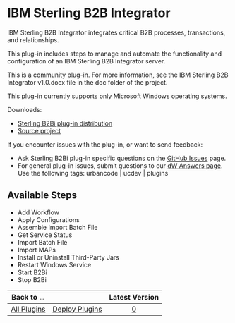 
IBM Sterling B2B Integrator
===========================

IBM Sterling B2B Integrator integrates critical B2B processes, transactions, and relationships.

This plug-in includes steps to manage and automate the functionality and configuration of an IBM Sterling B2B Integrator server.

This is a community plug-in. For more information, see the IBM Sterling B2B Integrator v1.0.docx file in the doc folder of the project.

This plug-in currently supports only Microsoft Windows operating systems.

Downloads:

* [Sterling B2Bi plug-in distribution](https://github.com/UrbanCode/IBM-Sterling-B2B-Integrator-UCD/releases)
* [Source project](https://github.com/UrbanCode/IBM-Sterling-B2B-Integrator-UCD)

If you encounter issues with the plug-in, or want to send feedback:

* Ask Sterling B2Bi plug-in specific questions on the [GitHub Issues](https://github.com/UrbanCode/IBM-Sterling-B2B-Integrator-UCD/issues) page.
* For general plug-in issues, submit questions to our [dW Answers page](https://community.ibm.com/community/user/wasdevops/urbancode-discussion). Use the following tags: urbancode | ucdev | plugins


Available Steps
---------------

* Add Workflow
* Apply Configurations
* Assemble Import Batch File
* Get Service Status
* Import Batch File
* Import MAPs
* Install or Uninstall Third-Party Jars
* Restart Windows Service
* Start B2Bi
* Stop B2Bi



|Back to ...||Latest Version|
| :---: | :---: | :---: |
|[All Plugins](../../index.md)|[Deploy Plugins](../README.md)|[0]()|
